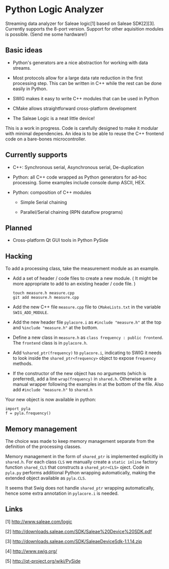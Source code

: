 Python Logic Analyzer
=====================

Streaming data analyzer for Saleae logic[1] based on Saleae SDK[2][3].
Currently supports the 8-port version.
Support for other aquisition modules is possible. (Send me some hardware!)

Basic ideas
-----------

- Python's generators are a nice abstraction for working with data streams.

- Most protocols allow for a large data rate reduction in the first
  processing step.  This can be written in C++ while the rest can be
  done easily in Python.

- SWIG makes it easy to write C++ modules that can be used in Python

- CMake allows straightforward cross-platform development

- The Saleae Logic is a neat little device!


This is a work in progress.  Code is carefully designed to make it
modular with minimal dependencies.  An idea is to be able to reuse the
C++ frontend code on a bare-bones microcontroller.


Currently supports
------------------

- C++: Synchronous serial, Asynchronous serial, De-duplication

- Python: all C++ code wrapped as Python generators for ad-hoc
  processing.  Some examples include console dump ASCII, HEX.

- Python: composition of C++ modules

    - Simple Serial chaining

    - Parallel/Serial chaining (RPN dataflow programs)




Planned
-------

- Cross-platform Qt GUI tools in Python PySide



Hacking
-------

To add a processing class, take the measurement module as an example.

- Add a set of header / code files to create a new module.  ( It might
  be more appropriate to add to an existing header / code file. )

      touch measure.h measure.cpp
      git add measure.h measure.cpp

- Add the new C++ file `measure.cpp` file to `CMakeLists.txt` in the
  variable `SWIG_ADD_MODULE`.

- Add the new header file `pylacore.i` as `#include "measure.h"` at
  the top and `%include "measure.h"` at the bottom.

- Define a new class in `measure.h` as `class frequency : public
  frontend`.  The `frontend` class is in `pylacore.h`.

- Add `%shared_ptr(frequency)` to `pylacore.i`, indicating to SWIG it
  needs to look inside the `shared_ptr<frequency>` object to expose
  `frequency` methods.

- If the constructor of the new object has no arguments (which is
  preferred), add a line `wrap(frequency)` in `shared.h`.  Otherwise
  write a manual wrapper following the examples in at the bottom of
  the file.  Also add `#include "measure.h"` to `shared.h`


Your new object is now available in python:

    import pyla
    f = pyla.frequency()


Memory management
-----------------

The choice was made to keep memory management separate from the
definition of the processing classes. 

Memory management in the form of `shared_ptr` is implemented
explicitly in `shared.h`.  For each class `CLS` we manually create a
`static inline` factory function `shared_CLS` that constructs a
`shared_ptr<CLS>` oject.  Code in `pyla.py` performs additional Python
wrapping automatically, making the extended object available as
`pyla.CLS`.

It seems that Swig does not handle `shared_ptr` wrapping
automatically, hence some extra annotation in `pylacore.i` is needed.




Links
-----

[1] http://www.saleae.com/logic

[2] http://downloads.saleae.com/SDK/Saleae%20Device%20SDK.pdf

[3] http://downloads.saleae.com/SDK/SaleaeDeviceSdk-1.1.14.zip

[4] http://www.swig.org/

[5] http://qt-project.org/wiki/PySide
